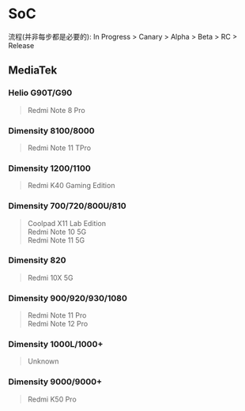 # SoC
流程(并非每步都是必要的): In Progress > Canary > Alpha > Beta > RC > Release
## MediaTek
### Helio G90T/G90 <Badge type="tip" text="Release" />
> Redmi Note 8 Pro <Badge type="info" text="AOSP Android T" />
### Dimensity 8100/8000 <Badge type="tip" text="Release" />
> Redmi Note 11 TPro <Badge type="info" text="MIUI Android S & T" />
### Dimensity 1200/1100 <Badge type="tip" text="Release" />
> Redmi K40 Gaming Edition <Badge type="info" text="MIUI Android T" />
### Dimensity 700/720/800U/810 <Badge type="tip" text="RC" />
> Coolpad X11 Lab Edition    
> Redmi Note 10 5G  
> Redmi Note 11 5G  
### Dimensity 820 <Badge type="tip" text="RC" />
> Redmi 10X 5G   
### Dimensity 900/920/930/1080 <Badge type="tip" text="RC" />
> Redmi Note 11 Pro  
> Redmi Note 12 Pro  
### Dimensity 1000L/1000+ <Badge type="tip" text="RC" />
> Unknown
### Dimensity 9000/9000+ <Badge type="danger" text="Canary" />
> Redmi K50 Pro
